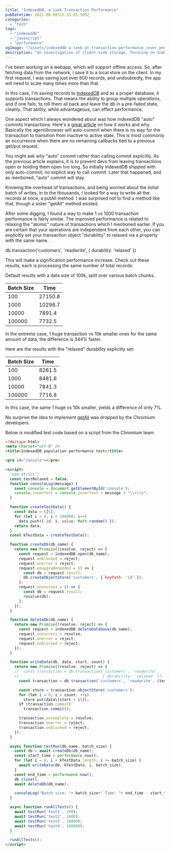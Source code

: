 ```yaml
---
title: "IndexedDB, a Look Transaction Performance"
pubDatetime: 2022-08-08T15:33:05.569Z
categories:
  - "tech"
tags:
  - "indexeddb"
  - "javascript"
  - "performance"
ogImage: "/assets/indexeddb-a-look-at-transaction-performance_cover.png"
description: "An investigation of client side storage, focusing on IndexedDB"
---
```


I've been working on a webapp, which will support offline access. So, after fetching data from the network, I save it to a local store on the client. In my first request, I was saving just over 600 records, and undoubtedly, the app will need to scale many times more than that.

In this case, I'm saving records to [IndexedDB](https://www.paultman.com/from-localstorage-to-indexeddb/) and as a proper database, it supports transactions. That means the ability to group multiple operations, and if one fails, to roll them all back and leave the db in a pre-failed state, cleanly. That ability, while advantageous, can effect performance.

One aspect which I always wondered about was how indexedDB "auto" commits transactions. Here's a [great article](https://andreas-butler.github.io/idb-transaction-commit/EXPLAINER.html#why-an-explicit-commit-function-was-not-initially-shipped) on how it works and why. Basically the agent/browser will auto-commit when there is no way for the transaction to transition from inactive to active state. This is most commonly an occurrence when there are no remaining callbacks tied to a previous get/put request.

You might ask why "auto" commit rather than calling commit explicitly. As the previous article explains, it is to prevent devs from leaving transactions open or holding them open too long. So initially IndexedDB shipped with only auto-commit, no explicit way to call commit. Later that happened, and as mentioned, "auto" commit will stay.

Knowing the overhead of transactions, and being worried about the initial batch of writes, in to the thousands, I looked for a way to write all the records at once, a putAll method. I was surprised not to find a method like that, though a sister "getAll" method existed.

After some digging, I found a way to make 1 vs 1000 transaction performance is fairly similar. The improved performance is related to relaxing the "atomic" nature of transactions which I mentioned earlier. If you are certain that your operations are independent from each other, you can explicitly set your transaction object "durability" to relaxed via a property with the same name.

db.transaction('customers', 'readwrite', { durability: 'relaxed' })

This will make a signification performance increase. Check out these results, each is processing the same number of total records:

Default results with a data size of 100k, split over various batch chunks.

<div class="w-80">

| Batch Size | Time    |
| ---------- | ------- |
| 100        | 27150.8 |
| 1000       | 10298.7 |
| 10000      | 7891.4  |
| 100000     | 7732.5  |

</div>
In the extreme case, 1 huge transaction vs 10k smaller ones for the same amount of data, the difference is 344% faster.

Here are the results with the "relaxed" durability explicitly set:

<div class="w-80">

| Batch Size | Time   |
| ---------- | ------ |
| 100        | 8261.5 |
| 1000       | 8481.8 |
| 10000      | 7841.3 |
| 100000     | 7716.8 |

</div>
In this case, the same 1 huge vs 10k smaller, yields a difference of only 7%.

No surprise the idea to implement [getAll](https://bugs.chromium.org/p/chromium/issues/detail?id=1087927) was dropped by the Chromium developers.

Below is modified test code based on a script from the Chromium team.

```html
<!doctype html>
<meta charset="utf-8" />
<title>IndexedDB population performance test</title>

<pre id="console"></pre>

<script>
  'use strict';
  const testRelaxed = false;
  function consoleLog(message) {
    const console = document.getElementById('console');
    console.innerText = console.innerText + message + "\\r\\n";
  }

  function createTestData() {
    const data = \[\];
    for (let i = 0; i < 100000; i++)
      data.push({ id: i, value: Math.random() });
    return data;
  }
  const kTestData = createTestData();

  function createDb(db_name) {
    return new Promise((resolve, reject) => {
      const request = indexedDB.open(db_name);
      request.onblocked = reject;
      request.onerror = reject;
      request.onupgradeneeded = () => {
        const db = request.result;
        db.createObjectStore('customers', { keyPath: 'id' });
      };
      request.onsuccess = () => {
        const db = request.result;
        resolve(db);
      };
    });
  }

  function deleteDb(db_name) {
    return new Promise((resolve, reject) => {
      const request = indexedDB.deleteDatabase(db_name);
      request.onsuccess = resolve;
      request.onerror = reject;
      request.onblocked = reject;
    });
  }

  function writeData(db, data, start, count) {
    return new Promise((resolve, reject) => {
    //  const transaction = db.transaction('customers', 'readwrite',
    //                                     { durability: 'relaxed' });
      const transaction = db.transaction('customers', 'readwrite', (testRelaxed)?{ durability: 'relaxed' }:{});

      const store = transaction.objectStore('customers');
      for (let i = 0; i < count; ++i)
        store.put(data\[start + i\]);
      if (transaction.commit)
        transaction.commit();

      transaction.oncomplete = resolve;
      transaction.onerror = reject;
      transaction.onblocked = reject;
    });
  }

  async function testRun(db_name, batch_size) {
    const db = await createDb(db_name);
    const start_time = performance.now();
    for (let i = 0; i < kTestData.length; i += batch_size) {
      await writeData(db, kTestData, i, batch_size);
    }
    const end_time = performance.now();
    db.close();
    await deleteDb(db_name);

    consoleLog("Batch size: "+ batch_size+" Time: "+ end_time - start_time);
  }

  async function runAllTests() {
    await testRun('test1', 100);
    await testRun('test2', 1000);
    await testRun('test3', 10000);
    await testRun('test4', 100000);
  }

  runAllTests();
</script>
```
